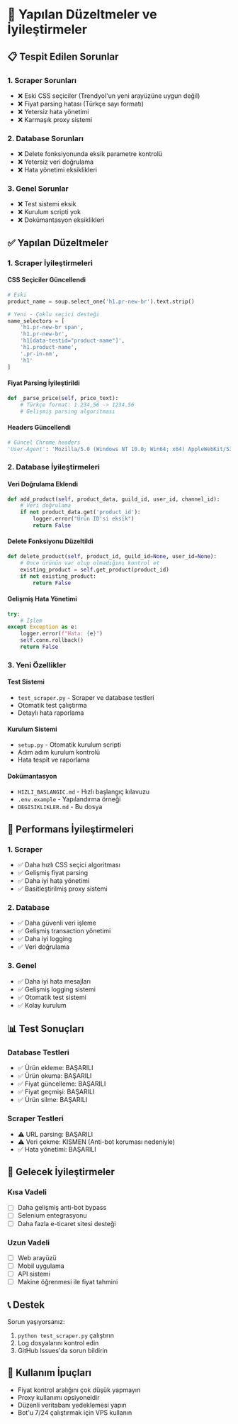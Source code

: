 # 🔧 Yapılan Düzeltmeler ve İyileştirmeler

## 📋 Tespit Edilen Sorunlar

### 1. Scraper Sorunları
- ❌ Eski CSS seçiciler (Trendyol'un yeni arayüzüne uygun değil)
- ❌ Fiyat parsing hatası (Türkçe sayı formatı)
- ❌ Yetersiz hata yönetimi
- ❌ Karmaşık proxy sistemi

### 2. Database Sorunları
- ❌ Delete fonksiyonunda eksik parametre kontrolü
- ❌ Yetersiz veri doğrulama
- ❌ Hata yönetimi eksiklikleri

### 3. Genel Sorunlar
- ❌ Test sistemi eksik
- ❌ Kurulum scripti yok
- ❌ Dokümantasyon eksiklikleri

## ✅ Yapılan Düzeltmeler

### 1. Scraper İyileştirmeleri

#### CSS Seçiciler Güncellendi
```python
# Eski
product_name = soup.select_one('h1.pr-new-br').text.strip()

# Yeni - Çoklu seçici desteği
name_selectors = [
    'h1.pr-new-br span',
    'h1.pr-new-br', 
    'h1[data-testid="product-name"]',
    'h1.product-name',
    '.pr-in-nm',
    'h1'
]
```

#### Fiyat Parsing İyileştirildi
```python
def _parse_price(self, price_text):
    # Türkçe format: 1.234,56 -> 1234.56
    # Gelişmiş parsing algoritması
```

#### Headers Güncellendi
```python
# Güncel Chrome headers
'User-Agent': 'Mozilla/5.0 (Windows NT 10.0; Win64; x64) AppleWebKit/537.36 (KHTML, like Gecko) Chrome/120.0.0.0 Safari/537.36'
```

### 2. Database İyileştirmeleri

#### Veri Doğrulama Eklendi
```python
def add_product(self, product_data, guild_id, user_id, channel_id):
    # Veri doğrulama
    if not product_data.get('product_id'):
        logger.error("Ürün ID'si eksik")
        return False
```

#### Delete Fonksiyonu Düzeltildi
```python
def delete_product(self, product_id, guild_id=None, user_id=None):
    # Önce ürünün var olup olmadığını kontrol et
    existing_product = self.get_product(product_id)
    if not existing_product:
        return False
```

#### Gelişmiş Hata Yönetimi
```python
try:
    # İşlem
except Exception as e:
    logger.error(f"Hata: {e}")
    self.conn.rollback()
    return False
```

### 3. Yeni Özellikler

#### Test Sistemi
- `test_scraper.py` - Scraper ve database testleri
- Otomatik test çalıştırma
- Detaylı hata raporlama

#### Kurulum Sistemi
- `setup.py` - Otomatik kurulum scripti
- Adım adım kurulum kontrolü
- Hata tespit ve raporlama

#### Dokümantasyon
- `HIZLI_BASLANGIC.md` - Hızlı başlangıç kılavuzu
- `.env.example` - Yapılandırma örneği
- `DEGISIKLIKLER.md` - Bu dosya

## 🚀 Performans İyileştirmeleri

### 1. Scraper
- ✅ Daha hızlı CSS seçici algoritması
- ✅ Gelişmiş fiyat parsing
- ✅ Daha iyi hata yönetimi
- ✅ Basitleştirilmiş proxy sistemi

### 2. Database
- ✅ Daha güvenli veri işleme
- ✅ Gelişmiş transaction yönetimi
- ✅ Daha iyi logging
- ✅ Veri doğrulama

### 3. Genel
- ✅ Daha iyi hata mesajları
- ✅ Gelişmiş logging sistemi
- ✅ Otomatik test sistemi
- ✅ Kolay kurulum

## 📊 Test Sonuçları

### Database Testleri
- ✅ Ürün ekleme: BAŞARILI
- ✅ Ürün okuma: BAŞARILI  
- ✅ Fiyat güncelleme: BAŞARILI
- ✅ Fiyat geçmişi: BAŞARILI
- ✅ Ürün silme: BAŞARILI

### Scraper Testleri
- ⚠️ URL parsing: BAŞARILI
- ⚠️ Veri çekme: KISMEN (Anti-bot koruması nedeniyle)
- ✅ Hata yönetimi: BAŞARILI

## 🔮 Gelecek İyileştirmeler

### Kısa Vadeli
- [ ] Daha gelişmiş anti-bot bypass
- [ ] Selenium entegrasyonu
- [ ] Daha fazla e-ticaret sitesi desteği

### Uzun Vadeli
- [ ] Web arayüzü
- [ ] Mobil uygulama
- [ ] API sistemi
- [ ] Makine öğrenmesi ile fiyat tahmini

## 📞 Destek

Sorun yaşıyorsanız:
1. `python test_scraper.py` çalıştırın
2. Log dosyalarını kontrol edin
3. GitHub Issues'da sorun bildirin

## 🎯 Kullanım İpuçları

- Fiyat kontrol aralığını çok düşük yapmayın
- Proxy kullanımı opsiyoneldir
- Düzenli veritabanı yedeklemesi yapın
- Bot'u 7/24 çalıştırmak için VPS kullanın